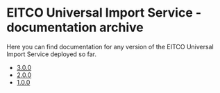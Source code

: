 
# EITCO Universal Import Service - documentation archive

Here you can find documentation for any version of the EITCO Universal Import Service deployed so far.

 * [3.0.0](archive/3.0.0)
 * [2.0.0](archive/2.0.0)
 * [1.0.0](archive/1.0.0)
